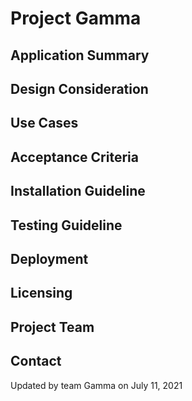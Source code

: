 # Project Gamma

## Application Summary

## Design Consideration

## Use Cases

## Acceptance Criteria

## Installation Guideline

## Testing Guideline

## Deployment

## Licensing

## Project Team

## Contact

Updated by team Gamma on July 11, 2021